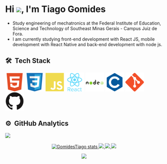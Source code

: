 
<h1 align="left">Hi <img width="80" src="https://raw.githubusercontent.com/kaueMarques/kaueMarques/master/hi.gif" width="3px">, I'm Tiago Gomides</h1>


- Study engineering of mechatronics at the Federal Institute of Education, Science and Technology of Southeast Minas Gerais - Campus Juiz de Fora. 
- I am currently studying front-end development with React JS, mobile development with React Native and back-end development with node js.


## 🛠 &nbsp;Tech Stack

<div>
      <img align="center" alt="HTML5" height="60" width="60" src="https://raw.githubusercontent.com/devicons/devicon/master/icons/html5/html5-plain.svg">     
      <img align="center" alt="CSS3" height="60" width="60" src="https://raw.githubusercontent.com/devicons/devicon/master/icons/css3/css3-original.svg">
      <img align="center" alt="js" height="60" width="60" src="https://raw.githubusercontent.com/devicons/devicon/master/icons/javascript/javascript-plain.svg">     
       <img align="center" alt="react" height="60" width="60" src="https://raw.githubusercontent.com/devicons/devicon/master/icons/react/react-original-wordmark.svg">
      <img align="center" alt="nodjs" height="60" width="60" src="https://raw.githubusercontent.com/devicons/devicon/master/icons/nodejs/nodejs-original-wordmark.svg">              
      <img align="center" alt="c" height="60" width="60" src="https://raw.githubusercontent.com/devicons/devicon/master/icons/c/c-plain.svg">     
      <img align="center" alt="git" height="60" width="60" src="https://raw.githubusercontent.com/devicons/devicon/master/icons/git/git-original.svg">     
      <img align="center" alt="github" height="60" width="60" src="https://raw.githubusercontent.com/devicons/devicon/master/icons/github/github-original.svg">   
</div>

## ⚙️ &nbsp;GitHub Analytics
![](https://komarev.com/ghpvc/?username=GomidesTiago&color=447ff7&label=Visitor+count)
<p align="center">
  <a href="https://github.com/GomidesTiago">
    <img width="600" src="https://github-readme-stats.vercel.app/api?username=GomidesTiago&show_icons=true&theme=github_dark&hide_border=true" alt="GomidesTiago stats"/>
    <img width="380" src="https://github-readme-streak-stats.herokuapp.com/?user=GomidesTiago&theme=github-dark-blue&hide_border=true" />
         <img width="380" src = "https://github-readme-stats.vercel.app/api/top-langs/?username=Gomidestiago&layout=compact&theme=github_dark&hide_border=true alt="GomidesTiago stats"/>
    <img   src="https://activity-graph.herokuapp.com/graph?username=GomidesTiago&theme=react-dark" />
       
  </a>
</p>


<p  align="center">
<img src="https://user-images.githubusercontent.com/73097560/115834477-dbab4500-a447-11eb-908a-139a6edaec5c.gif">             
<br>

</div>
</p>
